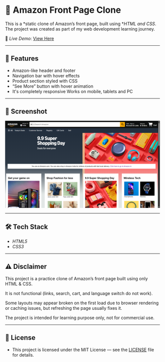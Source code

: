 # 🛒 Amazon Front Page Clone  

This is a *static clone of Amazon’s front page, built using **HTML and CSS*.  
The project was created as part of my web development learning journey.  

🔗 *Live Demo*: [View Here](https://abhihari777.github.io/Amazon-front-page-clone/)  

---

## 📌 Features
- Amazon-like header and footer  
- Navigation bar with hover effects  
- Product section styled with CSS  
- “See More” button with hover animation  
- It's completely responsive Works on mobile, tablets and PC

---

## 📸 Screenshot
![Amazon Clone Screenshot](Screenshot.png)   

---

## 🛠️ Tech Stack
- *HTML5*  
- *CSS3*  

---

## ⚠️ Disclaimer
This project is a practice clone of Amazon’s front page built using only HTML & CSS.

It is not functional (links, search, cart, and language switch do not work).

Some layouts may appear broken on the first load due to browser rendering or caching issues, but refreshing the page usually fixes it.

The project is intended for learning purpose only, not for commercial use.


---

## 🧾 License
- This project is licensed under the MIT License — see the [LICENSE](LICENSE) file for details.

